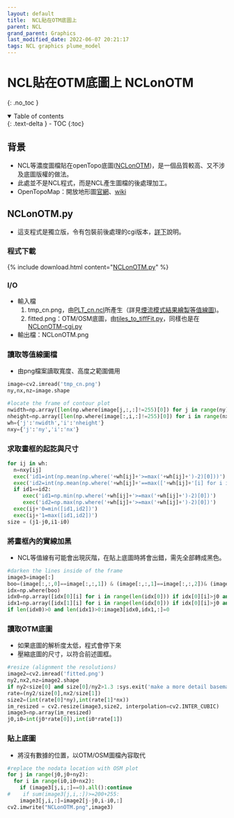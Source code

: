 ```yaml
---
layout: default
title:  NCL貼在OTM底圖上
parent: NCL
grand_parent: Graphics
last_modified_date: 2022-06-07 20:21:17
tags: NCL graphics plume_model
---
```


# NCL貼在OTM底圖上 NCLonOTM

{: .no_toc }

<details open markdown="block">
  <summary>
    Table of contents
  </summary>
  {: .text-delta }
- TOC
{:toc}
</details>

## 背景

- NCL等濃度圖檔貼在openTopo底圖([NCLonOTM][1])，是一個品質較高、又不涉及底圖版權的做法。
- 此處並不是NCL程式，而是NCL產生圖檔的後處理加工。
- OpenTopoMap：開放地形圖[官網](https://opentopomap.org)、[wiki](https://wiki.openstreetmap.org/wiki/OpenTopoMap)

## NCLonOTM.py

- 這支程式是獨立版，令有包裝前後處理的cgi版本，[詳下](#NCLonOTM-cgi.py)說明。

### 程式下載

{% include download.html content="[NCLonOTM.py][1]" %}

### I/O

- 輸入檔
  1. tmp_cn.png，由[PLT_cn.ncl](https://github.com/sinotec2/Focus-on-Air-Quality/blob/main/utilities/Graphics/CaaS/PLT_cn.ncl)所產生（詳見[煙流模式結果繪製等值線圖](../NCL/PLT_cn))。
  2. fitted.png：OTM/OSM底圖，由[tiles_to_tiffFit.py](https://github.com/sinotec2/Focus-on-Air-Quality/blob/main/utilities/Graphics/CaaS/tiles_to_tiffFit.py)，同樣也是在[NCLonOTM-cgi.py](https://github.com/sinotec2/Focus-on-Air-Quality/blob/main/utilities/Graphics/CaaS/NCLonOTM-cgi.py)
- 輸出檔：NCLonOTM.png

### 讀取等值線圖檔

- 由png檔案讀取寬度、高度之範圍備用

```python
image=cv2.imread('tmp_cn.png')
ny,nx,nz=image.shape

#locate the frame of contour plot
nwidth=np.array([len(np.where(image[j,:,:]!=255)[0]) for j in range(ny)])
nheight=np.array([len(np.where(image[:,i,:]!=255)[0]) for i in range(nx)])
wh={'j':'nwidth','i':'nheight'}
nxy={'j':'ny','i':'nx'}
```

### 求取畫框的起訖與尺寸

```python
for ij in wh:
  n=nxy[ij]
  exec('id1=int(np.mean(np.where('+wh[ij]+'>=max('+wh[ij]+')-2)[0]))')
  exec('id2=int(np.mean(np.where('+wh[ij]+'==max(['+wh[ij]+'[i] for i in range('+n+') if abs(i-id1) > 2]))))')
  if id1==id2:
     exec('id1=np.min(np.where('+wh[ij]+'>=max('+wh[ij]+')-2)[0])')  
     exec('id2=np.max(np.where('+wh[ij]+'>=max('+wh[ij]+')-2)[0])')  
  exec(ij+'0=min([id1,id2])')
  exec(ij+'1=max([id1,id2])')
size = (j1-j0,i1-i0)
```

### 將畫框內的實線加黑

- NCL等值線有可能會出現灰階，在貼上底圖時將會出錯，需先全部轉成黑色。

```python
#darken the lines inside of the frame
image3=image[:]
boo=(image[:,:,0]==image[:,:,1]) & (image[:,:,1]==image[:,:,2])& (image[:,:,2]!=255)
idx=np.where(boo)
idx0=np.array([idx[0][i] for i in range(len(idx[0])) if idx[0][i]>j0 and idx[0][i]<j1 and idx[1][i]>i0 and idx[1][i]<i1])
idx1=np.array([idx[1][i] for i in range(len(idx[0])) if idx[0][i]>j0 and idx[0][i]<j1 and idx[1][i]>i0 and idx[1][i]<i1])
if len(idx0)>0 and len(idx1)>0:image3[idx0,idx1,:]=0
```

### 讀取OTM底圖

- 如果底圖的解析度太低，程式會停下來
- 壓縮底圖的尺寸，以符合前述圖框。

```python
#resize (alignment the resolutions)
image2=cv2.imread('fitted.png')
ny2,nx2,nz=image2.shape
if ny2<size[0] and size[0]/ny2>1.3 :sys.exit('make a more detail basemap')
rate=(ny2/size[0],nx2/size[1])
size2=(int(rate[0]*ny),int(rate[1]*nx))
im_resized = cv2.resize(image3,size2, interpolation=cv2.INTER_CUBIC)
image3=np.array(im_resized)
j0,i0=int(j0*rate[0]),int(i0*rate[1])
```

### 貼上底圖

- 將沒有數據的位置，以OTM/OSM圖檔內容取代

```python
#replace the nodata location with OSM plot
for j in range(j0,j0+ny2):
  for i in range(i0,i0+nx2):
    if (image3[j,i,:]==0).all():continue  
#    if sum(image3[j,i,:])>=200+255:
    image3[j,i,:]=image2[j-j0,i-i0,:]
cv2.imwrite("NCLonOTM.png",image3)
```

[1]: https://github.com/sinotec2/Focus-on-Air-Quality/blob/main/utilities/Graphics/NCL/NCLonOTM.py "NCLonOTM.py"